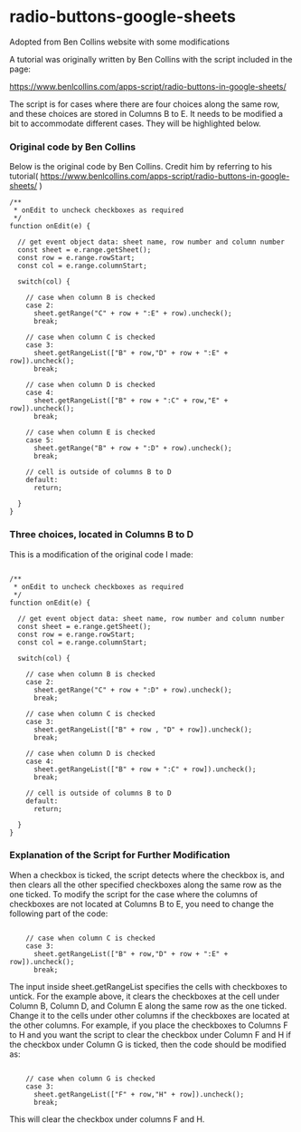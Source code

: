# radio-buttons-google-sheets
Adopted from Ben Collins website with some modifications

A tutorial was originally written by Ben Collins with the script included in the page:

https://www.benlcollins.com/apps-script/radio-buttons-in-google-sheets/

The script is for cases where there are four choices along the same row, and these choices are stored in Columns B to E. It needs to be modified a bit to accommodate different cases. They will be highlighted below.


### Original code by Ben Collins

Below is the original code by Ben Collins. Credit him by referring to his tutorial( https://www.benlcollins.com/apps-script/radio-buttons-in-google-sheets/ ) 

```
/**
 * onEdit to uncheck checkboxes as required
 */
function onEdit(e) {
   
  // get event object data: sheet name, row number and column number
  const sheet = e.range.getSheet();
  const row = e.range.rowStart;
  const col = e.range.columnStart;
   
  switch(col) {
 
    // case when column B is checked
    case 2:
      sheet.getRange("C" + row + ":E" + row).uncheck();
      break;
 
    // case when column C is checked
    case 3:
      sheet.getRangeList(["B" + row,"D" + row + ":E" + row]).uncheck();
      break;
 
    // case when column D is checked
    case 4:
      sheet.getRangeList(["B" + row + ":C" + row,"E" + row]).uncheck();
      break;
     
    // case when column E is checked
    case 5:
      sheet.getRange("B" + row + ":D" + row).uncheck();
      break;
 
    // cell is outside of columns B to D
    default:
      return;
 
  }
}

```

### Three choices, located in Columns B to D

This is a modification of the original code I made:

```

/**
 * onEdit to uncheck checkboxes as required
 */
function onEdit(e) {
   
  // get event object data: sheet name, row number and column number
  const sheet = e.range.getSheet();
  const row = e.range.rowStart;
  const col = e.range.columnStart;
   
  switch(col) {
 
    // case when column B is checked
    case 2:
      sheet.getRange("C" + row + ":D" + row).uncheck();
      break;
 
    // case when column C is checked
    case 3:
      sheet.getRangeList(["B" + row , "D" + row]).uncheck();
      break;
 
    // case when column D is checked
    case 4:
      sheet.getRangeList(["B" + row + ":C" + row]).uncheck();
      break;
     
    // cell is outside of columns B to D
    default:
      return;
 
  }
}

```

### Explanation of the Script for Further Modification

When a checkbox is ticked, the script detects where the checkbox is, and then clears all the other specified checkboxes along the same row as the one ticked. To modify the script for the case where the columns of checkboxes are not located at Columns B to E, you need to change the following part of the code:

```

    // case when column C is checked
    case 3:
      sheet.getRangeList(["B" + row,"D" + row + ":E" + row]).uncheck();
      break;

```

The input inside sheet.getRangeList specifies the cells with checkboxes to untick. For the example above, it clears the checkboxes at the cell under Column B, Column D, and Column E along the same row as the one ticked. Change it to the cells under other columns if the checkboxes are located at the other columns. For example, if you place the checkboxes to Columns F to H and you want the script to clear the checkbox under Column F and H if the checkbox under Column G is ticked, then the code should be modified as:

```

    // case when column G is checked
    case 3:
      sheet.getRangeList(["F" + row,"H" + row]).uncheck();
      break;

```

This will clear the checkbox under columns F and H. 
